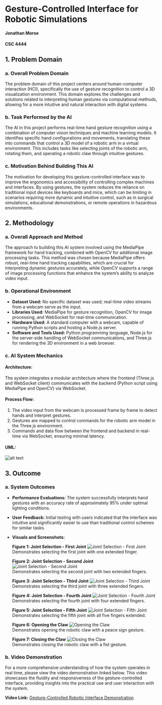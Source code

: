 # Gesture-Controlled Interface for Robotic Simulations

#### Jonathan Morse
#### CSC 4444

## 1. Problem Domain

### a. Overall Problem Domain

The problem domain of this project centers around human-computer interaction (HCI), specifically the use of gesture recognition to control a 3D visualization environment. This domain explores the challenges and solutions related to interpreting human gestures via computational methods, allowing for a more intuitive and natural interaction with digital systems.

### b. Task Performed by the AI 

The AI in this project performs real-time hand gesture recognition using a combination of computer vision techniques and machine learning models. It identifies specific hand configurations and movements, translating these into commands that control a 3D model of a robotic arm in a virtual environment. This includes tasks like selecting joints of the robotic arm, rotating them, and operating a robotic claw through intuitive gestures.

### c. Motivation Behind Building This AI 

The motivation for developing this gesture-controlled interface was to improve the ergonomics and accessibility of controlling complex machines and interfaces. By using gestures, the system reduces the reliance on traditional input devices like keyboards and mice, which can be limiting in scenarios requiring more dynamic and intuitive control, such as in surgical simulations, educational demonstrations, or remote operations in hazardous environments.

## 2. Methodology 

### a. Overall Approach and Method 

The approach to building this AI system involved using the MediaPipe framework for hand tracking, combined with OpenCV for additional image processing tasks. This method was chosen because MediaPipe offers robust, real-time hand tracking capabilities, which are crucial for interpreting dynamic gestures accurately, while OpenCV supports a range of image processing functions that enhance the system’s ability to analyze video input.

### b. Operational Environment

- **Dataset Used:** No specific dataset was used; real-time video streams from a webcam serve as the input.
- **Libraries Used:** MediaPipe for gesture recognition, OpenCV for image processing, and WebSocket for real-time communication.
- **Hardware Used:** A standard computer with a webcam, capable of running Python scripts and hosting a Node.js server.
- **Software and Tools Used:** Python programming language, Node.js for the server-side handling of WebSocket communications, and Three.js for rendering the 3D environment in a web browser.

### c. AI System Mechanics

#### Architecture:
The system integrates a modular architecture where the frontend (Three.js and WebSocket client) communicates with the backend (Python script using MediaPipe and OpenCV) via WebSocket.

#### Process Flow:
1. The video input from the webcam is processed frame by frame to detect hands and interpret gestures.
2. Gestures are mapped to control commands for the robotic arm model in the Three.js environment.
3. Commands and data flow between the frontend and backend in real-time via WebSocket, ensuring minimal latency.

#### UML:
![alt text](Output/ProjectUML.png)



## 3. Outcome 

### a. System Outcomes 

- **Performance Evaluations:** The system successfully interprets hand gestures with an accuracy rate of approximately 95% under optimal lighting conditions.
- **User Feedback:** Initial testing with users indicated that the interface was intuitive and significantly easier to use than traditional control schemes for similar tasks.
- **Visuals and Screenshots:** 

  **Figure 1: Joint Selection - First Joint**
  ![Joint Selection - First Joint](Output/joint1selection.png)  
  Demonstrates selecting the first joint with one extended finger.

  **Figure 2: Joint Selection - Second Joint**
  ![Joint Selection - Second Joint](Output/joint2selection.png)  
  Demonstrates selecting the second joint with two extended fingers.

  **Figure 3: Joint Selection - Third Joint**
  ![Joint Selection - Third Joint](Output/joint3selection.png)  
  Demonstrates selecting the third joint with three extended fingers.

  **Figure 4: Joint Selection - Fourth Joint**
  ![Joint Selection - Fourth Joint](Output/joint4selection.png)  
  Demonstrates selecting the fourth joint with four extended fingers.

  **Figure 5: Joint Selection - Fifth Joint**
  ![Joint Selection - Fifth Joint](Output/joint5selection.png)  
  Demonstrates selecting the fifth joint with all five fingers extended.

  **Figure 6: Opening the Claw**
  ![Opening the Claw](Output/openclaw.png)  
  Demonstrates opening the robotic claw with a peace sign gesture.

  **Figure 7: Closing the Claw**
  ![Closing the Claw](Output/closeclaw.png)  
  Demonstrates closing the robotic claw with a fist gesture.

### b. Video Demonstration

For a more comprehensive understanding of how the system operates in real time, please view the video demonstration linked below. This video showcases the fluidity and responsiveness of the gesture-controlled interface, providing insights into the practical use and user interaction with the system.

**Video Link:** [Gesture-Controlled Robotic Interface Demonstration](https://github.com/jomoslomo/csc-4444-finalproject/blob/main/Output/csc-4444-finalproject.mp4)


